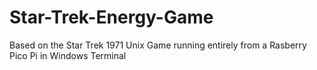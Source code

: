 # Star-Trek-Energy-Game
Based on the Star Trek 1971 Unix Game running entirely from a Rasberry Pico Pi in Windows Terminal
